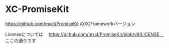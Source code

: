 # XC-PromiseKit

https://github.com/mxcl/PromiseKit のXCFrameworkバージョン

Licenseについては　
https://github.com/mxcl/PromiseKit/blob/v6/LICENSE　
ここの通りです
